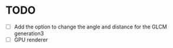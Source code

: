 # TODO
- [ ] Add the option to change the angle and distance for the GLCM generation3
- [ ] GPU renderer

